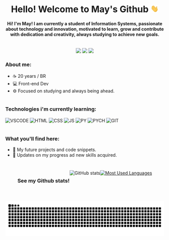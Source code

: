<h1 align= "center">
    Hello! Welcome to May's Github <img src="https://raw.githubusercontent.com/ABSphreak/ABSphreak/master/gifs/Hi.gif" width="25px">
</h1>

<h4 align="center"> Hi! I'm May!
I am currently a student of Information Systems, passionate about technology and innovation, motivated to learn, grow and contribute with dedication and creativity, always studying to achieve new goals. </h4>


<p align="center"> <br>
    <a href= "mailto:iidealmay@gmail.com" target="_blank">
        <img src="https://img.shields.io/badge/Gmail-D14836?style=for-the-badge&logo=gmail&logoColor=white" target="_blank"></a>
    <a href= "https://www.linkedin.com/in/mayara-alves1/" target="_blank">
        <img src="https://img.shields.io/badge/-Linkedin-%23007785?style=for-the-badge&logo=linkedin&logoColor=white" target="_blank"></a>
    <a href= "https://www.instagram.com/mayzfw/" target="_blank">
        <img src="https://img.shields.io/badge/-Instagram-%23E4405F?style=for-the-badge&logo=instagram&logoColor=white" target="_blank"></a>
</p>

### About me:
- ☕️ 20 years / BR
- 💻 Front-end Dev
- ⚙️ Focused on studying and always being ahead.
  
#

### Technologies i'm currently learning:
<div style="display: inline_block">
    <img align="center" alt="VSCODE" height="35" width="45" src="https://cdn.jsdelivr.net/gh/devicons/devicon@latest/icons/vscode/vscode-original.svg" />
    <img align="center" alt="HTML" height="35" width="45" src="https://cdn.jsdelivr.net/gh/devicons/devicon@latest/icons/html5/html5-original.svg" />
    <img align="center" alt="CSS" height="35" width="45" src="https://cdn.jsdelivr.net/gh/devicons/devicon@latest/icons/css3/css3-original.svg" />
    <img align="center" alt="JS" height="35" width="45" src="https://cdn.jsdelivr.net/gh/devicons/devicon@latest/icons/javascript/javascript-original.svg" />
    <img align="center" alt="PY" height="35" width="45" src="https://cdn.jsdelivr.net/gh/devicons/devicon@latest/icons/python/python-original.svg" />
    <img align="center" alt="PYCH" height="35" width="45" src="https://cdn.jsdelivr.net/gh/devicons/devicon@latest/icons/pycharm/pycharm-original.svg" />
    <img align="center" alt="GIT" height="35" width="45" src="https://cdn.jsdelivr.net/gh/devicons/devicon@latest/icons/git/git-original.svg" />   

#

</div>

### What you'll find here:
- 💾 My future projects and code snippets.
- 🔩 Updates on my progress ad new skills acquired.
  
#

<div style="display: flex; justify-content: center;">
  <h3> See my Github stats! </h3>
  <br>
  <img src="https://github-readme-stats-git-masterrstaa-rickstaa.vercel.app/api?username=maysnk&hide_title=true&show_icons=true&include_all_commits=false&count_private=true&line_height=25&hide=issues&bg_color=000&title_color=FF00F6&text_color=FFF&border_radius=3&border_color=36123c&icon_color=FF00F6&theme=jolly" alt="GitHub stats">

  <a href="https://github.com/maysnk/github-readme-stats">
    <img src="https://github-readme-stats-git-masterrstaa-rickstaa.vercel.app/api/top-langs/?username=maysnk&line_height=10&card_width=290&layout=compact&hide_title=false&count_private=true&langs_count=4&show_icons=true&title_color=FF00F6&hide=html,scss,less&bg_color=000&text_color=8B8B8B&border_radius=3&border_color=561760&count_private=true" alt="Most Used Languages">
  </a>
</div>

#

<picture align="center">
  <source media="(prefers-color-scheme: dark)" srcset="https://raw.githubusercontent.com/maysnk/maysnk/output/github-contribution-grid-snake-dark.svg">
  <source media="(prefers-color-scheme: light)" srcset="https://raw.githubusercontent.com/maysnk/maysnk/output/github-contribution-grid-snake-dark.svg">
  <img align="center" alt="github contribution grid snake animation" src="https://raw.githubusercontent.com/maysnk/maysnk/output/github-contribution-grid-snake.svg">
</picture>

